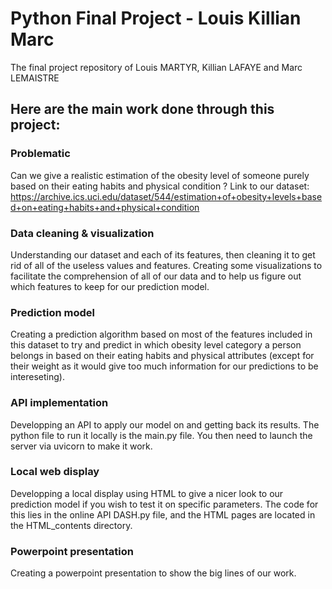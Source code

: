 # Python Final Project - Louis Killian Marc
The final project repository of Louis MARTYR, Killian LAFAYE and Marc LEMAISTRE

## Here are the main work done through this project:

### Problematic
Can we give a realistic estimation of the obesity level of someone purely based on their eating habits and physical condition ?
Link to our dataset: https://archive.ics.uci.edu/dataset/544/estimation+of+obesity+levels+based+on+eating+habits+and+physical+condition

### Data cleaning & visualization
Understanding our dataset and each of its features, then cleaning it to get rid of all of the useless values and features.
Creating some visualizations to facilitate the comprehension of all of our data and to help us figure out which features to keep for our prediction model.

### Prediction model
Creating a prediction algorithm based on most of the features included in this dataset to try and predict in which obesity level category a person belongs in based on their eating habits and physical attributes (except for their weight as it would give too much information for our predictions to be intereseting).

### API implementation
Developping an API to apply our model on and getting back its results. The python file to run it locally is the main.py file. You then need to launch the server via uvicorn to make it work.

### Local web display
Developping a local display using HTML to give a nicer look to our prediction model if you wish to test it on specific parameters. The code for this lies in the online API DASH.py file, and the HTML pages are located in the HTML_contents directory.

### Powerpoint presentation
Creating a powerpoint presentation to show the big lines of our work.
